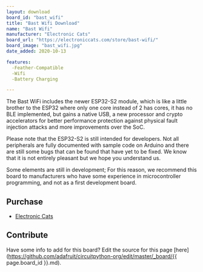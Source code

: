 ```yaml
---
layout: download
board_id: "bast_wifi"
title: "Bast Wifi Download"
name: "Bast Wifi"
manufacturer: "Electronic Cats"
board_url: "https://electroniccats.com/store/bast-wifi/"
board_image: "bast_wifi.jpg"
date_added: 2020-10-13

features:
  -Feather-Compatible
  -Wifi
  -Battery Charging

---
```


The Bast WiFi includes the newer ESP32-S2 module, which is like a little brother to the ESP32 where only one core instead of 2 has cores, it has no BLE implemented, but gains a native USB, a new processor and crypto accelerators for better performance protection against physical fault injection attacks and more improvements over the SoC.

Please note that the ESP32-S2 is still intended for developers. Not all peripherals are fully documented with sample code on Arduino and there are still some bugs that can be found that have yet to be fixed. We know that it is not entirely pleasant but we hope you understand us.

Some elements are still in development; For this reason, we recommend this board to manufacturers who have some experience in microcontroller programming, and not as a first development board.

## Purchase
* [Electronic Cats](https://electroniccats.com/store/bast-wifi/)

## Contribute

Have some info to add for this board? Edit the source for this page [here](https://github.com/adafruit/circuitpython-org/edit/master/_board/{{ page.board_id }}.md).
